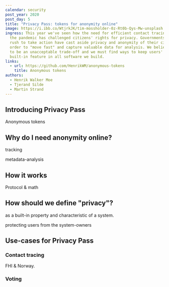 ```yaml
---
calendar: security
post_year: 2020
post_day: 5
title: "Privacy Pass: tokens for anonymity online"
image: https://i.ibb.co/WtjrkJK/tim-mossholder-0z-Rt0b-Qys-Mw-unsplash.jpg
ingress: This year we've seen how the need for efficient contact tracing during
  the pandemic has challenged citizens' rights for privacy. Governments in a
  rush to take action have cast aside privacy and anonymity of their citizens in
  order to "move fast" and capture valuable data for analysis. We believe this
  to be an unacceptable trade-off and we must find ways to keep users' privacy a
  built-in feature in all software we build.
links:
  - url: https://github.com/HenrikWM/anonymous-tokens
    title: Anonymous tokens
authors:
  - Henrik Walker Moe
  - Tjerand Silde
  - Martin Strand
---
```

## Introducing Privacy Pass

Anonymous tokens

## Why do I need anonymity online?

tracking

metadata-analysis

## How it works

Protocol & math

## How should we define "privacy"?

as a built-in property and characteristic of a system.

protecting users from the system-owners

## Use-cases for Privacy Pass

### Contact tracing

FHI & Norway. 

### Voting